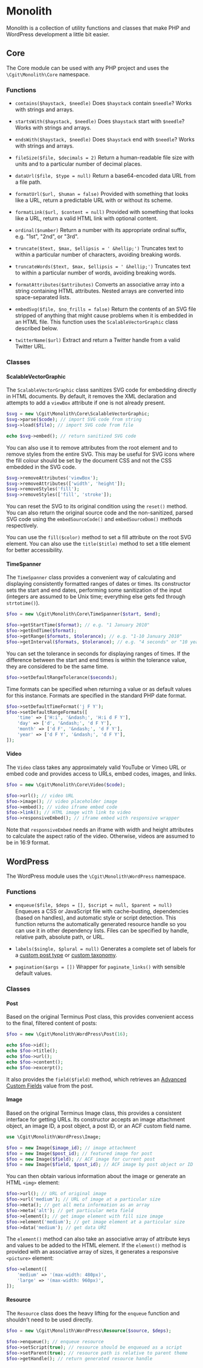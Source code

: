 # Monolith

Monolith is a collection of utility functions and classes that make PHP and WordPress development a little bit easier.

## Core

The Core module can be used with any PHP project and uses the `\Cgit\Monolith\Core` namespace.

### Functions

*   `contains($haystack, $needle)` Does `$haystack` contain `$needle`? Works with strings and arrays.

*   `startsWith($haystack, $needle)` Does `$haystack` start with `$needle`? Works with strings and arrays.

*   `endsWith($haystack, $needle)` Does `$haystack` end with `$needle`? Works with strings and arrays.

*   `fileSize($file, $decimals = 2)` Return a human-readable file size with units and to a particular number of decimal places.

*   `dataUrl($file, $type = null)` Return a base64-encoded data URL from a file path.

*   `formatUrl($url, $human = false)` Provided with something that looks like a URL, return a predictable URL with or without its scheme.

*   `formatLink($url, $content = null)` Provided with something that looks like a URL, return a valid HTML link with optional content.

*   `ordinal($number)` Return a number with its appropriate ordinal suffix, e.g. "1st", "2nd", or "3rd".

*   `truncate($text, $max, $ellipsis = ' &hellip;')` Truncates text to within a particular number of characters, avoiding breaking words.

*   `truncateWords($text, $max, $ellipsis = ' &hellip;')` Truncates text to within a particular number of words, avoiding breaking words.

*   `formatAttributes($attributes)` Converts an associative array into a string containing HTML attributes. Nested arrays are converted into space-separated lists.

*   `embedSvg($file, $no_frills = false)` Return the contents of an SVG file stripped of anything that might cause problems when it is embedded in an HTML file. This function uses the `ScalableVectorGraphic` class described below.

*   `twitterName($url)` Extract and return a Twitter handle from a valid Twitter URL.

### Classes

#### ScalableVectorGraphic

The `ScalableVectorGraphic` class sanitizes SVG code for embedding directly in HTML documents. By default, it removes the XML declaration and attempts to add a `viewBox` attribute if one is not already present.

~~~ php
$svg = new \Cgit\Monolith\Core\ScalableVectorGraphic;
$svg->parse($code); // import SVG code from string
$svg->load($file); // import SVG code from file

echo $svg->embed(); // return sanitized SVG code
~~~

You can also use it to remove attributes from the root element and to remove styles from the entire SVG. This may be useful for SVG icons where the fill colour should be set by the document CSS and not the CSS embedded in the SVG code.

~~~ php
$svg->removeAttributes('viewBox');
$svg->removeAttributes(['width', 'height']);
$svg->removeStyles('fill');
$svg->removeStyles(['fill', 'stroke']);
~~~

You can reset the SVG to its original condition using the `reset()` method. You can also return the original source code and the non-sanitized, parsed SVG code using the `embedSourceCode()` and `embedSourceDom()` methods respectively.

You can use the `fill($color)` method to set a fill attribute on the root SVG element. You can also use the `title($title)` method to set a title element for better accessibility.

#### TimeSpanner

The `TimeSpanner` class provides a convenient way of calculating and displaying consistently formatted ranges of dates or times. Its constructor sets the start and end dates, performing some sanitization of the input (integers are assumed to be Unix time; everything else gets fed through `strtotime()`).

~~~ php
$foo = new \Cgit\Monolith\Core\TimeSpanner($start, $end);

$foo->getStartTime($format); // e.g. "1 January 2010"
$foo->getEndTime($format);
$foo->getRange($formats, $tolerance); // e.g. "1-10 January 2010"
$foo->getInterval($formats, $tolerance); // e.g. "4 seconds" or "10 years"
~~~

You can set the tolerance in seconds for displaying ranges of times. If the difference between the start and end times is within the tolerance value, they are considered to be the same time.

~~~ php
$foo->setDefaultRangeTolerance($seconds);
~~~

Time formats can be specified when returning a value or as default values for this instance. Formats are specified in the standard PHP date format.

~~~ php
$foo->setDefaultTimeFormat('j F Y');
$foo->setDefaultRangeFormats([
    'time' => ['H:i', '&ndash;', 'H:i d F Y'],
    'day' => ['d', '&ndash;', 'd F Y'],
    'month' => ['d F', '&ndash;', 'd F Y'],
    'year' => ['d F Y', '&ndash;', 'd F Y'],
]);
~~~

#### Video

The `Video` class takes any approximately valid YouTube or Vimeo URL or embed code and provides access to URLs, embed codes, images, and links.

~~~ php
$foo = new \Cgit\Monolith\Core\Video($code);

$foo->url(); // video URL
$foo->image(); // video placeholder image
$foo->embed(); // video iframe embed code
$foo->link(); // HTML image with link to video
$foo->responsiveEmbed(); // iframe embed with responsive wrapper
~~~

Note that `responsiveEmbed` needs an iframe with width and height attributes to calculate the aspect ratio of the video. Otherwise, videos are assumed to be in 16:9 format.

## WordPress

The WordPress module uses the `\Cgit\Monolith\WordPress` namespace.

### Functions

*   `enqueue($file, $deps = [], $script = null, $parent = null)` Enqueues a CSS or JavaScript file with cache-busting, dependencies (based on handles), and automatic style or script detection. This function returns the automatically generated resource handle so you can use it in other dependency lists. Files can be specified by handle, relative path, absolute path, or URL.

*   `labels($single, $plural = null)` Generates a complete set of labels for a [custom post type](https://developer.wordpress.org/reference/functions/register_post_type/#parameters) or [custom taxonomy](https://developer.wordpress.org/reference/functions/register_taxonomy/#parameters).

*   `pagination($args = [])` Wrapper for `paginate_links()` with sensible default values.

### Classes

#### Post

Based on the original Terminus Post class, this provides convenient access to the final, filtered content of posts:

~~~ php
$foo = new \Cgit\Monolith\WordPress\Post(16);

echo $foo->id();
echo $foo->title();
echo $foo->url();
echo $foo->content();
echo $foo->excerpt();
~~~

It also provides the `field($field)` method, which retrieves an [Advanced Custom Fields](https://www.advancedcustomfields.com/) value from the post.

#### Image

Based on the original Terminus Image class, this provides a consistent interface for getting URLs. Its constructor accepts an image attachment object, an image ID, a post object, a post ID, or an ACF custom field name.

~~~ php
use \Cgit\Monolith\WordPress\Image;

$foo = new Image($image_id); // image attachment
$foo = new Image($post_id); // featured image for post
$foo = new Image($field); // ACF image for current post
$foo = new Image($field, $post_id); // ACF image by post object or ID
~~~

You can then obtain various information about the image or generate an HTML `<img>` element:

~~~ php
$foo->url(); // URL of original image
$foo->url('medium'); // URL of image at a particular size
$foo->meta(); // get all meta information as an array
$foo->meta('alt'); // get particular meta field
$foo->element(); // get image element with fill size image
$foo->element('medium'); // get image element at a particular size
$foo->data('medium'); // get data URI
~~~

The `element()` method can also take an associative array of attribute keys and values to be added to the HTML element. If the `element()` method is provided with an associative array of sizes, it generates a responsive `<picture>` element:

~~~ php
$foo->element([
    'medium' => '(max-width: 480px)',
    'large' => '(max-width: 960px)',
]);
~~~

#### Resource

The `Resource` class does the heavy lifting for the `enqueue` function and shouldn't need to be used directly.

~~~ php
$foo = new \Cgit\Monolith\WordPress\Resource($source, $deps);

$foo->enqueue(); // enqueue resource
$foo->setScript(true); // resource should be enqueued as a script
$foo->setParent(true); // resource path is relative to parent theme
$foo->getHandle(); // return generated resource handle
~~~
